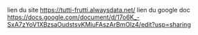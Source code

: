 lien du site 
https://tutti-frutti.alwaysdata.net/
lien du google doc
https://docs.google.com/document/d/17o6K_-SxA7zYoV1XBzsaOudstsvKMiuFAszArBmOIz4/edit?usp=sharing
